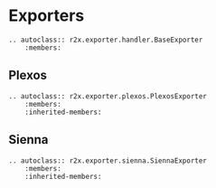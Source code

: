 # Exporters


```{eval-rst}
.. autoclass:: r2x.exporter.handler.BaseExporter
    :members:

```

## Plexos

```{eval-rst}
.. autoclass:: r2x.exporter.plexos.PlexosExporter
    :members:
    :inherited-members:
```

## Sienna

```{eval-rst}
.. autoclass:: r2x.exporter.sienna.SiennaExporter
    :members:
    :inherited-members:
```
